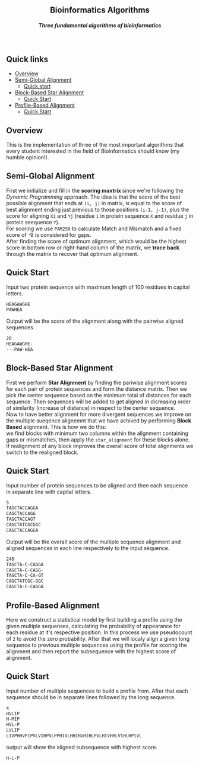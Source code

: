 <div id="top"></div>

<!-- PROJECT LOGO -->
<br />
<div align="center">

<h2 align="center">Bioinformatics Algorithms
  <h5 align="center">
    Three fundamental algorithms of bioinformatics
  </h5>
</h2>
  <br>
</div>

## Quick links

* [Overview](#overview)
* [Semi-Global Alignment](#semi-global-alignment)
    * [Quick start](#quick-start)
* [Block-Based Star Alignment](#block-based-star-alignment)
    * [Quick Start](#quick-start-1)
* [Profile-Based Alignment](#profile-based-alignment)
    * [Quick Start](#quick-start-2)

<!-- ABOUT THE PROJECT -->
## Overview

This is the implementation of three of the most important algorithms that every student interested in the field of Bioinformatics should know (my humble opinion!).  

<!-- <h3 align="left">Semi-Global Alignment</h3> -->
## Semi-Global Alignment
First we initialize and fill in the <b> scoring maxtrix </b> since we're following the <i> Dynamic Programming </i> approach. The idea is that the score of the best possible alignment that ends at `(i, j)` in matrix, is equal to the score of best alignment ending just previous to those positions `(i-1, j-1)`, plus the score for aligning `Xi` and `Yj` (residue `i` in protein sequence `X` and residue `j` in protein seequence `Y`). 
<br>
For scoring we use `PAM250` to calculate Match and Mismatch and a fixed score of -9 is considered for gaps. 
<br>
After finding the score of optimum alignment, which would be the highest score in bottom row or right-hand column of the matrix, we <b> trace back </b> through the matrix to recover that optimum alignment.

## Quick Start
Input two protein sequence with maximum length of 100 residues in capital letters. 

```bash
HEAGAWGHE
PAWHEA
```
Output will be the score of the alignment along with the pairwise aligned sequences.
```bash
20
HEAGAWGHE-
---PAW-HEA
```

## Block-Based Star Alignment
First we perform <b>Star Alignment</b> by finding the pariwise alignment scores for each pair of protein sequences and form the distance matrix. Then we pick the center sequence based on the minimum total of distances for each sequence. Then sequences will be added to get aligned in dicreasing order of similarity (increase of distance) in respect to the center sequence.
<br>
Now to have better alignment for more divergent sequences we improve on the multiple sueqence alignemnt that we have achived by performing <b>Block Based</b> alignment. This is how we do this:
<br>
we find blocks with minimum two columns within the alignment containing gaps or mismatches, then apply the `star_alignment` for these blocks alone. If realignment of any block improves the overall score of total alignments we switch to the realigned block.
## Quick Start
Input number of protein sequences to be aligned and then each sequence in separate line with capital letters.

```bash
5
TAGCTACCAGGA
CAGCTACCAGG
TAGCTACCAGT
CAGCTATCGCGGC
CAGCTACCAGGA
```
Output will be the overall score of the multiple sequence alignment and aligned sequences in each line respectively to the input sequence.

```bash
240
TAGCTA-C-CAGGA
CAGCTA-C-CAGG-
TAGCTA-C-CA-GT
CAGCTATCGC-GGC
CAGCTA-C-CAGGA
```

## Profile-Based Alignment
Here we construct a statistical model by first building a profile using the given multiple sequenses, calculating the probability of appearance for each residue at it's respective position. In this process we use pseudocount of `2` to avoid the zero probability. After that we will localy align a given long sequence to previous multiple sequences using the profile for scoring the alignment and then report the subsequence with the highest score of alignment.

## Quick Start
Input number of multiple sequences to build a profile from. After that each sequence should be in separate lines followed by the long sequence.

```bash
4
HVLIP
H-MIP
HVL-P
LVLIP
LIVPHHVPIPVLVIHPVLPPHIVLHHIHVHIHLPVLHIVHHLVIHLHPIVL
```
output will show the aligned subsequence with highest score.

```bash
H-L-P
```